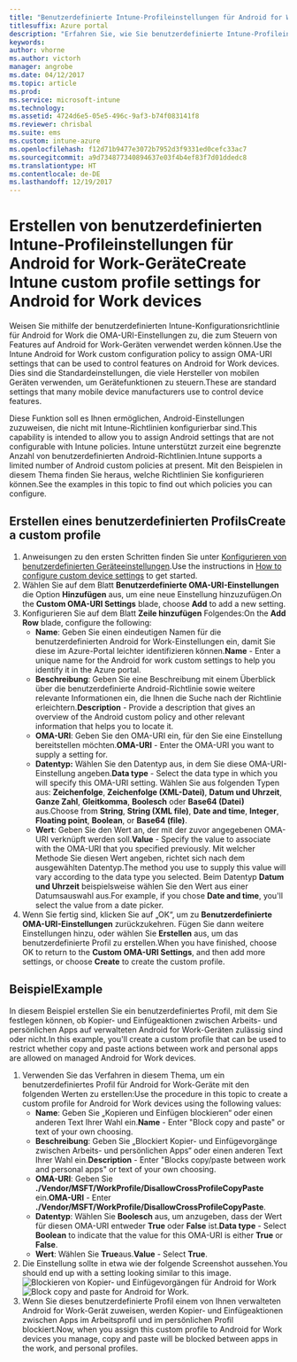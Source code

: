 ```yaml
---
title: "Benutzerdefinierte Intune-Profileinstellungen für Android for Work"
titlesuffix: Azure portal
description: "Erfahren Sie, wie Sie benutzerdefinierte Intune-Profileinstellungen für Android for Work-Geräte erstellen.\""
keywords: 
author: vhorne
ms.author: victorh
manager: angrobe
ms.date: 04/12/2017
ms.topic: article
ms.prod: 
ms.service: microsoft-intune
ms.technology: 
ms.assetid: 4724d6e5-05e5-496c-9af3-b74f083141f8
ms.reviewer: chrisbal
ms.suite: ems
ms.custom: intune-azure
ms.openlocfilehash: f12d71b9477e3072b7952d3f9331ed0cefc33ac7
ms.sourcegitcommit: a9d734877340894637e03f4b4ef83f7d01ddedc8
ms.translationtype: HT
ms.contentlocale: de-DE
ms.lasthandoff: 12/19/2017
---
```

# <a name="create-intune-custom-profile-settings-for-android-for-work-devices"></a><span data-ttu-id="53bd5-103">Erstellen von benutzerdefinierten Intune-Profileinstellungen für Android for Work-Geräte</span><span class="sxs-lookup"><span data-stu-id="53bd5-103">Create Intune custom profile settings for Android for Work devices</span></span>

<span data-ttu-id="53bd5-104">Weisen Sie mithilfe der benutzerdefinierten Intune-Konfigurationsrichtlinie für Android for Work die OMA-URI-Einstellungen zu, die zum Steuern von Features auf Android for Work-Geräten verwendet werden können.</span><span class="sxs-lookup"><span data-stu-id="53bd5-104">Use the Intune Android for Work custom configuration policy to assign OMA-URI settings that can be used to control features on Android for Work devices.</span></span> <span data-ttu-id="53bd5-105">Dies sind die Standardeinstellungen, die viele Hersteller von mobilen Geräten verwenden, um Gerätefunktionen zu steuern.</span><span class="sxs-lookup"><span data-stu-id="53bd5-105">These are standard settings that many mobile device manufacturers use to control device features.</span></span>

<span data-ttu-id="53bd5-106">Diese Funktion soll es Ihnen ermöglichen, Android-Einstellungen zuzuweisen, die nicht mit Intune-Richtlinien konfigurierbar sind.</span><span class="sxs-lookup"><span data-stu-id="53bd5-106">This capability is intended to allow you to assign Android settings that are not configurable with Intune policies.</span></span> <span data-ttu-id="53bd5-107">Intune unterstützt zurzeit eine begrenzte Anzahl von benutzerdefinierten Android-Richtlinien.</span><span class="sxs-lookup"><span data-stu-id="53bd5-107">Intune supports a limited number of Android custom policies at present.</span></span> <span data-ttu-id="53bd5-108">Mit den Beispielen in diesem Thema finden Sie heraus, welche Richtlinien Sie konfigurieren können.</span><span class="sxs-lookup"><span data-stu-id="53bd5-108">See the examples in this topic to find out which policies you can configure.</span></span>

## <a name="create-a-custom-profile"></a><span data-ttu-id="53bd5-109">Erstellen eines benutzerdefinierten Profils</span><span class="sxs-lookup"><span data-stu-id="53bd5-109">Create a custom profile</span></span>

1. <span data-ttu-id="53bd5-110">Anweisungen zu den ersten Schritten finden Sie unter [Konfigurieren von benutzerdefinierten Geräteeinstellungen](custom-settings-configure.md).</span><span class="sxs-lookup"><span data-stu-id="53bd5-110">Use the instructions in [How to configure custom device settings](custom-settings-configure.md) to get started.</span></span>
2. <span data-ttu-id="53bd5-111">Wählen Sie auf dem Blatt **Benutzerdefinierte OMA-URI-Einstellungen** die Option **Hinzufügen** aus, um eine neue Einstellung hinzuzufügen.</span><span class="sxs-lookup"><span data-stu-id="53bd5-111">On the **Custom OMA-URI Settings** blade, choose **Add** to add a new setting.</span></span>
3. <span data-ttu-id="53bd5-112">Konfigurieren Sie auf dem Blatt **Zeile hinzufügen** Folgendes:</span><span class="sxs-lookup"><span data-stu-id="53bd5-112">On the **Add Row** blade, configure the following:</span></span>
    - <span data-ttu-id="53bd5-113">**Name**: Geben Sie einen eindeutigen Namen für die benutzerdefinierten Android for Work-Einstellungen ein, damit Sie diese im Azure-Portal leichter identifizieren können.</span><span class="sxs-lookup"><span data-stu-id="53bd5-113">**Name** - Enter a unique name for the Android for work custom settings to help you identify it in the Azure portal.</span></span>
    - <span data-ttu-id="53bd5-114">**Beschreibung**: Geben Sie eine Beschreibung mit einem Überblick über die benutzerdefinierte Android-Richtlinie sowie weitere relevante Informationen ein, die Ihnen die Suche nach der Richtlinie erleichtern.</span><span class="sxs-lookup"><span data-stu-id="53bd5-114">**Description** - Provide a description that gives an overview of the Android custom policy and other relevant information that helps you to locate it.</span></span>
    - <span data-ttu-id="53bd5-115">**OMA-URI**: Geben Sie den OMA-URI ein, für den Sie eine Einstellung bereitstellen möchten.</span><span class="sxs-lookup"><span data-stu-id="53bd5-115">**OMA-URI** - Enter the OMA-URI you want to supply a setting for.</span></span>
    - <span data-ttu-id="53bd5-116">**Datentyp:** Wählen Sie den Datentyp aus, in dem Sie diese OMA-URI-Einstellung angeben.</span><span class="sxs-lookup"><span data-stu-id="53bd5-116">**Data type** - Select the data type in which you will specify this OMA-URI setting.</span></span> <span data-ttu-id="53bd5-117">Wählen Sie aus folgenden Typen aus: **Zeichenfolge**, **Zeichenfolge (XML-Datei)**, **Datum und Uhrzeit**, **Ganze Zahl**, **Gleitkomma**, **Boolesch** oder **Base64 (Datei)** aus.</span><span class="sxs-lookup"><span data-stu-id="53bd5-117">Choose from **String**, **String (XML file)**, **Date and time**, **Integer**, **Floating point**, **Boolean**, or **Base64 (file)**.</span></span>
    - <span data-ttu-id="53bd5-118">**Wert**: Geben Sie den Wert an, der mit der zuvor angegebenen OMA-URI verknüpft werden soll.</span><span class="sxs-lookup"><span data-stu-id="53bd5-118">**Value** - Specify the value to associate with the OMA-URI that you specified previously.</span></span> <span data-ttu-id="53bd5-119">Mit welcher Methode Sie diesen Wert angeben, richtet sich nach dem ausgewählten Datentyp.</span><span class="sxs-lookup"><span data-stu-id="53bd5-119">The method you use to supply this value will vary according to the data type you selected.</span></span> <span data-ttu-id="53bd5-120">Beim Datentyp **Datum und Uhrzeit** beispielsweise wählen Sie den Wert aus einer Datumsauswahl aus.</span><span class="sxs-lookup"><span data-stu-id="53bd5-120">For example, if you chose **Date and time**, you'll select the value from a date picker.</span></span>
4. <span data-ttu-id="53bd5-121">Wenn Sie fertig sind, klicken Sie auf „OK“, um zu **Benutzerdefinierte OMA-URI-Einstellungen** zurückzukehren. Fügen Sie dann weitere Einstellungen hinzu, oder wählen Sie **Erstellen** aus, um das benutzerdefinierte Profil zu erstellen.</span><span class="sxs-lookup"><span data-stu-id="53bd5-121">When you have finished, choose OK to return to the **Custom OMA-URI Settings**, and then add more settings, or choose **Create** to create the custom profile.</span></span>


## <a name="example"></a><span data-ttu-id="53bd5-122">Beispiel</span><span class="sxs-lookup"><span data-stu-id="53bd5-122">Example</span></span>

<span data-ttu-id="53bd5-123">In diesem Beispiel erstellen Sie ein benutzerdefiniertes Profil, mit dem Sie festlegen können, ob Kopier- und Einfügeaktionen zwischen Arbeits- und persönlichen Apps auf verwalteten Android for Work-Geräten zulässig sind oder nicht.</span><span class="sxs-lookup"><span data-stu-id="53bd5-123">In this example, you'll create a custom profile that can be used to restrict whether copy and paste actions between work and personal apps are allowed on managed Android for Work devices.</span></span>

1. <span data-ttu-id="53bd5-124">Verwenden Sie das Verfahren in diesem Thema, um ein benutzerdefiniertes Profil für Android for Work-Geräte mit den folgenden Werten zu erstellen:</span><span class="sxs-lookup"><span data-stu-id="53bd5-124">Use the procedure in this topic to create a custom profile for Android for Work devices using the following values:</span></span>
    - <span data-ttu-id="53bd5-125">**Name**: Geben Sie „Kopieren und Einfügen blockieren“ oder einen anderen Text Ihrer Wahl ein.</span><span class="sxs-lookup"><span data-stu-id="53bd5-125">**Name** - Enter "Block copy and paste" or text of your own choosing.</span></span>
    - <span data-ttu-id="53bd5-126">**Beschreibung**: Geben Sie „Blockiert Kopier- und Einfügevorgänge zwischen Arbeits- und persönlichen Apps“ oder einen anderen Text Ihrer Wahl ein.</span><span class="sxs-lookup"><span data-stu-id="53bd5-126">**Description** - Enter "Blocks copy/paste between work and personal apps" or text of your own choosing.</span></span>
    - <span data-ttu-id="53bd5-127">**OMA-URI**: Geben Sie **./Vendor/MSFT/WorkProfile/DisallowCrossProfileCopyPaste** ein.</span><span class="sxs-lookup"><span data-stu-id="53bd5-127">**OMA-URI** - Enter **./Vendor/MSFT/WorkProfile/DisallowCrossProfileCopyPaste**.</span></span>
    - <span data-ttu-id="53bd5-128">**Datentyp**: Wählen Sie **Boolesch** aus, um anzugeben, dass der Wert für diesen OMA-URI entweder **True** oder **False** ist.</span><span class="sxs-lookup"><span data-stu-id="53bd5-128">**Data type** - Select **Boolean** to indicate that the value for this OMA-URI is either **True** or **False**.</span></span>
    - <span data-ttu-id="53bd5-129">**Wert**: Wählen Sie **True**aus.</span><span class="sxs-lookup"><span data-stu-id="53bd5-129">**Value** - Select **True**.</span></span>
2. <span data-ttu-id="53bd5-130">Die Einstellung sollte in etwa wie der folgende Screenshot aussehen.</span><span class="sxs-lookup"><span data-stu-id="53bd5-130">You should end up with a setting looking similar to this image.</span></span>
<span data-ttu-id="53bd5-131">![Blockieren von Kopier- und Einfügevorgängen für Android for Work](./media/custom-policy-afw-copy-paste.png)</span><span class="sxs-lookup"><span data-stu-id="53bd5-131">![Block copy and paste for Android for Work.](./media/custom-policy-afw-copy-paste.png)</span></span>
3. <span data-ttu-id="53bd5-132">Wenn Sie dieses benutzerdefinierte Profil einem von Ihnen verwalteten Android for Work-Gerät zuweisen, werden Kopier- und Einfügeaktionen zwischen Apps im Arbeitsprofil und im persönlichen Profil blockiert.</span><span class="sxs-lookup"><span data-stu-id="53bd5-132">Now, when you assign this custom profile to Android for Work devices you manage, copy and paste will be blocked between apps in the work, and personal profiles.</span></span>